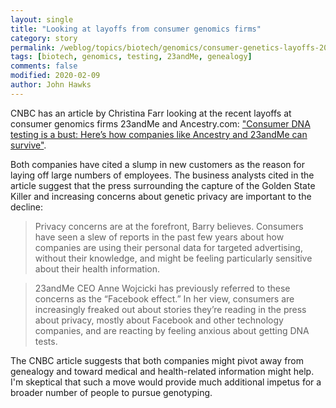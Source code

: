 ```yaml
---
layout: single
title: "Looking at layoffs from consumer genomics firms"
category: story
permalink: /weblog/topics/biotech/genomics/consumer-genetics-layoffs-2020.html
tags: [biotech, genomics, testing, 23andMe, genealogy]
comments: false
modified: 2020-02-09
author: John Hawks
---
```


CNBC has an article by Christina Farr looking at the recent layoffs at consumer genomics firms 23andMe and Ancestry.com: <a href="https://www.cnbc.com/2020/02/07/how-dna-testing-companies-like-ancestry-and-23andme-can-survive.html">"Consumer DNA testing is a bust: Here’s how companies like Ancestry and 23andMe can survive"</a>.

Both companies have cited a slump in new customers as the reason for laying off large numbers of employees. The business analysts cited in the article suggest that the press surrounding the capture of the Golden State Killer and increasing concerns about genetic privacy are important to the decline:

<blockquote>Privacy concerns are at the forefront, Barry believes. Consumers have seen a slew of reports in the past few years about how companies are using their personal data for targeted advertising, without their knowledge, and might be feeling particularly sensitive about their health information.</blockquote>

<blockquote>23andMe CEO Anne Wojcicki has previously referred to these concerns as the “Facebook effect.” In her view, consumers are increasingly freaked out about stories they’re reading in the press about privacy, mostly about Facebook and other technology companies, and are reacting by feeling anxious about getting DNA tests.</blockquote>

The CNBC article suggests that both companies might pivot away from genealogy and toward medical and health-related information might help. I'm skeptical that such a move would provide much additional impetus for a broader number of people to pursue genotyping.
